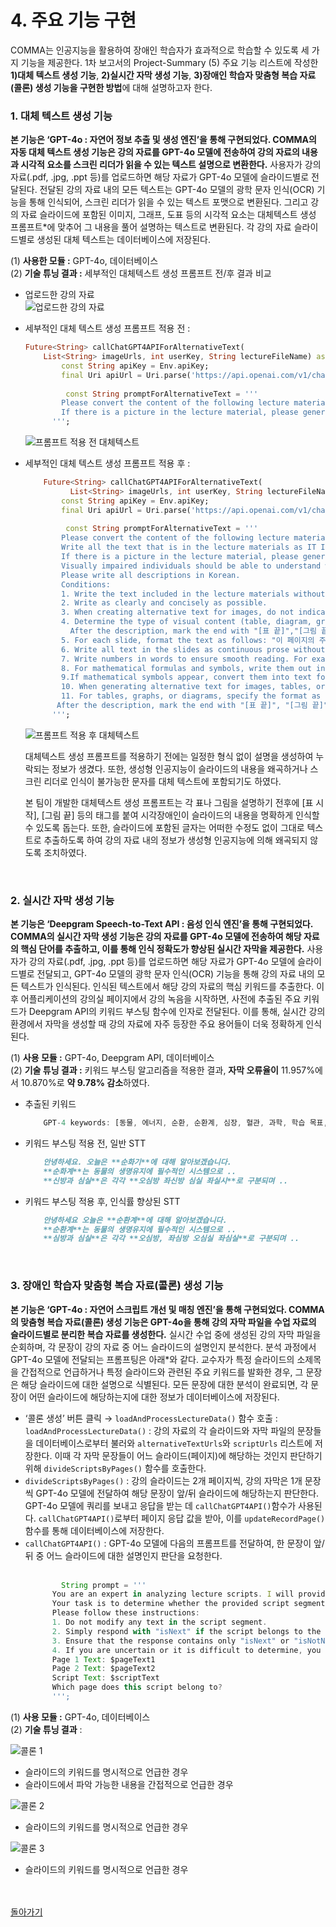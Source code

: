 # 4. 주요 기능 구현

COMMA는 인공지능을 활용하여 장애인 학습자가 효과적으로 학습할 수 있도록 세 가지 기능을 제공한다. 1차 보고서의 Project-Summary (5) 주요 기능 리스트에 작성한 **1)대체 텍스트 생성 기능**, **2)실시간 자막 생성 기능**, **3)장애인 학습자 맞춤형 복습 자료(콜론) 생성 기능을 구현한 방법**에 대해 설명하고자 한다.

### 1. 대체 텍스트 생성 기능

**본 기능은 ‘GPT-4o : 자연어 정보 추출 및 생성 엔진’을 통해 구현되었다. COMMA의 자동 대체 텍스트 생성 기능은 강의 자료를  GPT-4o 모델에 전송하여 강의 자료의 내용과 시각적 요소를 스크린 리더가 읽을 수 있는 텍스트 설명으로 변환한다.** 사용자가 강의 자료(.pdf, .jpg, .ppt 등)를 업로드하면 해당 자료가 GPT-4o 모델에 슬라이드별로 전달된다.  전달된 강의 자료 내의 모든 텍스트는 GPT-4o 모델의 광학 문자 인식(OCR) 기능을 통해 인식되어, 스크린 리더가 읽을 수 있는 텍스트 포맷으로 변환된다. 그리고 강의 자료 슬라이드에 포함된 이미지, 그래프, 도표 등의 시각적 요소는 대체텍스트 생성 프롬프트*에 맞추어 그 내용을 풀어 설명하는 텍스트로 변환된다. 각 강의 자료 슬라이드별로 생성된 대체 텍스트는 데이터베이스에 저장된다.

(1) **사용한 모듈 :** GPT-4o, 데이터베이스<br>
(2) **기술 튜닝 결과 :** 세부적인 대체텍스트 생성 프롬프트 전/후 결과 비교
- 업로드한 강의 자료    
    ![업로드한 강의 자료](./0_업로드한%20강의자료.png)
        
- 세부적인 대체 텍스트 생성 프롬프트 적용 전 : 
    ```dart
    Future<String> callChatGPT4APIForAlternativeText(
        List<String> imageUrls, int userKey, String lectureFileName) async {
            const String apiKey = Env.apiKey;
            final Uri apiUrl = Uri.parse('https://api.openai.com/v1/chat/completions');
        
             const String promptForAlternativeText = '''
            Please convert the content of the following lecture materials into text 
            If there is a picture in the lecture material, please generate a alternative text which describes about the picture.
          ''';
    ```
    ![프롬프트 적용 전 대체텍스트](./1_전%20대체.png)
        
- 세부적인 대체 텍스트 생성 프롬프트 적용 후 : 
    ```dart
        Future<String> callChatGPT4APIForAlternativeText(
              List<String> imageUrls, int userKey, String lectureFileName) async {
            const String apiKey = Env.apiKey;
            final Uri apiUrl = Uri.parse('https://api.openai.com/v1/chat/completions');
        
             const String promptForAlternativeText = '''
            Please convert the content of the following lecture materials into text so that visually impaired individuals can recognize it using a screen reader. 
            Write all the text that is in the lecture materials as IT IS, with any additional description or modification.
            If there is a picture in the lecture material, please generate a alternative text which describes about the picture.
            Visually impaired individuals should be able to understand where and what letters or pictures are located in the lecture materials through this text.
            Please write all descriptions in Korean.
            Conditions: 
            1. Write the text included in the lecture materials without any modifications. 
            2. Write as clearly and concisely as possible.
            3. When creating alternative text for images, do not indicate the position of the image. Instead, describe the image from top to bottom.
            4. Determine the type of visual content (table, diagram, graph, or other) and specify the format as [표], [그림], [그래프], etc., followed by the descriptive text.
              After the description, mark the end with "[표 끝]","[그림 끝]", "[그래프 끝]".
            5. For each slide, format the text as follows: "이 페이지의 주제는 ~~~입니다."
            6. Write all text in the slides as continuous prose without special characters that are hard to read aloud. This includes excluding emoticons, emojis, and other symbols that are difficult to read aloud.
            7. Write numbers in words to ensure smooth reading. For example, "12번" should be written as "열두번" and "23번째" as "스물세 번째".
            8. For mathematical formulas and symbols, write them out in text form so that they can be read aloud properly by a screen reader. This includes symbols like sigma, square root, alpha, beta, etc.
            9.If mathematical symbols appear, convert them into text form based on your judgment, ensuring that the symbols are not written as they are but transformed into readable text.
            10. When generating alternative text for images, tables, or graphs, ensure that the description provides enough detail for visually impaired individuals to fully understand the content. Include details such as the structure, data values, trends, and key information to help them grasp the meaning of the table or graph as clearly as possible.
            11. For tables, graphs, or diagrams, specify the format as [표], [그림], [그래프], etc., followed by the descriptive text. Ensure that the description is detailed enough so that the visually impaired can understand the content as if they were seeing the table or graph themselves. Use words to explain key insights, trends, or important data points in graphs or tables.
           After the description, mark the end with "[표 끝]", "[그림 끝]", "[그래프 끝]".
          ''';
    ```    
    ![프롬프트 적용 후 대체텍스트](./2_후%20대체.png)
        
    대체텍스트 생성 프롬프트를 적용하기 전에는 일정한 형식 없이 설명을 생성하여 누락되는 정보가 생겼다. 또한, 생성형 인공지능이 슬라이드의 내용을 왜곡하거나 스크린 리더로 인식이 불가능한 문자를 대체 텍스트에 포함되기도 하였다. 
        
    본 팀이 개발한 대체텍스트 생성 프롬프트는 각 표나 그림을 설명하기 전후에 [표 시작], [그림 끝] 등의 태그를 붙여 시각장애인이 슬라이드의 내용을 명확하게 인식할 수 있도록 돕는다. 또한, 슬라이드에 포함된 글자는 어떠한 수정도 없이 그대로 텍스트로 추출하도록 하여 강의 자료 내의 정보가 생성형 인공지능에 의해 왜곡되지 않도록 조치하였다. 
        
<br>

### 2. 실시간 자막 생성 기능

**본 기능은 ‘Deepgram Speech-to-Text API : 음성 인식 엔진’을 통해 구현되었다. COMMA의 실시간 자막 생성 기능은 강의 자료를 GPT-4o 모델에 전송하여 해당 자료의 핵심 단어를 추출하고, 이를 통해 인식 정확도가 향상된 실시간 자막을 제공한다.** 사용자가 강의 자료(.pdf, .jpg, .ppt 등)를 업로드하면 해당 자료가 GPT-4o 모델에 슬라이드별로 전달되고,  GPT-4o 모델의 광학 문자 인식(OCR) 기능을 통해 강의 자료 내의 모든 텍스트가 인식된다. 인식된 텍스트에서 해당 강의 자료의 핵심 키워드를 추출한다. 이후 어플리케이션의 강의실 페이지에서 강의 녹음을 시작하면, 사전에 추출된 주요 키워드가 Deepgram API의 키워드 부스팅 함수에 인자로 전달된다. 이를 통해, 실시간 강의 환경에서 자막을 생성할 때 강의 자료에 자주 등장한 주요 용어들이 더욱 정확하게 인식된다.  

(1) **사용 모듈 :** GPT-4o, Deepgram API, 데이터베이스<br>
(2) **기술 튜닝 결과 :** 키워드 부스팅 알고리즘을 적용한 결과, **자막 오류율이**  11.957%에서 10.870%로 **약 9.78% 감소**하였다.
- 추출된 키워드
    ```jsx
        GPT-4 keywords: [동물, 에너지, 순환, 순환계, 심장, 혈관, 과학, 학습 목표, 수업 열기, 교과 내용 이해하기, 확인 문제, 심장, 대정맥, 폐정맥, 심방, 심실, 대동맥, 동맥, 판막, 근육, 우심방, 좌심방, 우심실, 좌심실, 혈액, 산소, 이동 방향, 심장구조, 심장의 구조, 심방, 심실, 구분, 심실 벽, 두껍다, 심장, 혈액, 혈관, 동맥, 모세 혈관, 정맥, 혈관, 종류, 특성, 동맥, 모세 혈관, 정맥, 혈액, 흐름, 교과 내용 이해하기, 혈액, 산소, 노폐물, 정맥, 물질 교환, 영양소, 조직, 세포, 심장, 혈관, 탄력성, 굳곳, 흐르다, 직경, 주위, 얇다, 약하다]
     ```
- 키워드 부스팅 적용 전, 일반 STT
    ```md
        안녕하세요. 오늘은 **순화기**에 대해 알아보겠습니다.
        **순화계**는 동물의 생명유지에 필수적인 시스템으로 ..
        **신방과 심실**은 각각 **오심방 좌신방 심실 좌실시**로 구분되며 ..
    ```
        
- 키워드 부스팅 적용 후, 인식률 향상된 STT
    ```md
        안녕하세요 오늘은 **순환계**에 대해 알아보겠습니다. 
        **순환계**는 동물의 생명유지에 필수적인 시스템으로 ..
        **심방과 심실**은 각각 **오심방, 좌심방 오심실 좌심실**로 구분되며 ..
    ```

<br>        

### 3. 장애인 학습자 맞춤형 복습 자료(콜론) 생성 기능

**본 기능은 ‘GPT-4o : 자연어 스크립트 개선 및 매칭 엔진’을 통해 구현되었다. COMMA의 맞춤형 복습 자료(콜론) 생성 기능은 GPT-4o을 통해 강의 자막 파일을 수업 자료의 슬라이드별로 분리한 복습 자료를 생성한다.** 
실시간 수업 중에 생성된 강의 자막 파일을 순회하며, 각 문장이 강의 자료 중 어느 슬라이드의 설명인지 분석한다. 분석 과정에서 GPT-4o 모델에 전달되는 프롬프팅은 아래*와 같다. 교수자가 특정 슬라이드의 소제목을 간접적으로 언급하거나 특정 슬라이드와 관련된 주요 키워드를 발화한 경우, 그 문장은 해당 슬라이드에 대한 설명으로 식별된다. 모든 문장에 대한 분석이 완료되면, 각 문장이 어떤 슬라이드에 해당하는지에 대한 정보가 데이터베이스에 저장된다.
- ‘콜론 생성’ 버튼 클릭 → `loadAndProcessLectureData()` 함수 호출
    :  `loadAndProcessLectureData()` : 강의 자료의 각 슬라이드와 자막 파일의 문장들을 데이터베이스로부터 불러와 `alternativeTextUrls`와 `scriptUrls` 리스트에 저장한다. 이때 각 자막 문장들이 어느 슬라이드(페이지)에 해당하는 것인지 판단하기 위해 `divideScriptsByPages()` 함수를 호출한다.
- `divideScriptsByPages()` : 강의 슬라이드는 2개 페이지씩, 강의 자막은 1개 문장씩 GPT-4o 모델에 전달하여 해당 문장이 앞/뒤 슬라이드에 해당하는지 판단한다. GPT-4o 모델에 쿼리를 보내고 응답을 받는 데 `callChatGPT4API()`함수가 사용된다. `callChatGPT4API()`로부터 페이지 응답 값을 받아, 이를 `updateRecordPage()` 함수를 통해 데이터베이스에 저장한다.
- `callChatGPT4API()` :  GPT-4o 모델에 다음의 프롬프트를 전달하여, 한 문장이 앞/뒤 중 어느 슬라이드에 대한 설명인지 판단을 요청한다.<br><br>
    ```jsx
            String prompt = '''
          You are an expert in analyzing lecture scripts. I will provide you with the text of two consecutive lecture material pages and a script segment. 
          Your task is to determine whether the provided script segment belongs to the first or the second page of the lecture material.
          Please follow these instructions:
          1. Do not modify any text in the script segment.
          2. Simply respond with "isNext" if the script belongs to the second page, or "isNotNext" if it belongs to the first page.
          3. Ensure that the response contains only "isNext" or "isNotNext". Your response must be either "isNext" or "isNotNext" only, and no other responses are allowed.
          4. If you are uncertain or it is difficult to determine, you must respond with "isNotNext".
          Page 1 Text: $pageText1
          Page 2 Text: $pageText2
          Script Text: $scriptText
          Which page does this script belong to? 
          ''';
    ``` 

(1) **사용 모듈 :** GPT-4o, 데이터베이스 <br>
(2) **기술 튜닝 결과** : 
    
![콜론 1](./3_콜론사진.png)
- 슬라이드의 키워드를 명시적으로 언급한 경우
- 슬라이드에서 파악 가능한 내용을 간접적으로 언급한 경우
    
![콜론 2](./4_콜론사진.png)
- 슬라이드의 키워드를 명시적으로 언급한 경우
    
![콜론 3](./5_콜론사진.png)
- 슬라이드의 키워드를 명시적으로 언급한 경우

<br><br>[돌아가기](../01-따뜻한코끼리마리오-2차보고서-2024-11-06-v0.md#Project-Design%20&%20Implementation)<br>
